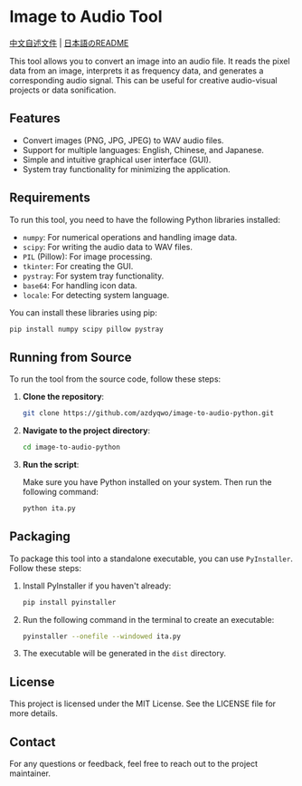 # Image to Audio Tool

[中文自述文件](README_ZH_CN.md) | [日本語のREADME](README_JA.md)

This tool allows you to convert an image into an audio file. It reads the pixel data from an image, interprets it as frequency data, and generates a corresponding audio signal. This can be useful for creative audio-visual projects or data sonification.

## Features

- Convert images (PNG, JPG, JPEG) to WAV audio files.
- Support for multiple languages: English, Chinese, and Japanese.
- Simple and intuitive graphical user interface (GUI).
- System tray functionality for minimizing the application.

## Requirements

To run this tool, you need to have the following Python libraries installed:

- `numpy`: For numerical operations and handling image data.
- `scipy`: For writing the audio data to WAV files.
- `PIL` (Pillow): For image processing.
- `tkinter`: For creating the GUI.
- `pystray`: For system tray functionality.
- `base64`: For handling icon data.
- `locale`: For detecting system language.

You can install these libraries using pip:

```bash
pip install numpy scipy pillow pystray
```

## Running from Source

To run the tool from the source code, follow these steps:

1. **Clone the repository**:

   ```bash
   git clone https://github.com/azdyqwo/image-to-audio-python.git
   ```

2. **Navigate to the project directory**:

   ```bash
   cd image-to-audio-python
   ```

3. **Run the script**:

   Make sure you have Python installed on your system. Then run the following command:

   ```bash
   python ita.py
   ```

## Packaging

To package this tool into a standalone executable, you can use `PyInstaller`. Follow these steps:

1. Install PyInstaller if you haven't already:

   ```bash
   pip install pyinstaller
   ```

2. Run the following command in the terminal to create an executable:

   ```bash
   pyinstaller --onefile --windowed ita.py
   ```

3. The executable will be generated in the `dist` directory.

## License

This project is licensed under the MIT License. See the LICENSE file for more details.

## Contact

For any questions or feedback, feel free to reach out to the project maintainer.
